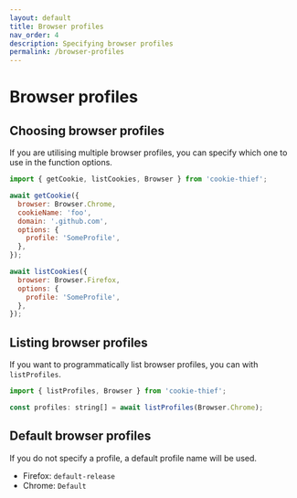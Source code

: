 ```yaml
---
layout: default
title: Browser profiles
nav_order: 4
description: Specifying browser profiles
permalink: /browser-profiles
---
```


# Browser profiles

## Choosing browser profiles

If you are utilising multiple browser profiles, you can specify which one to use in the function options.

```js
import { getCookie, listCookies, Browser } from 'cookie-thief';

await getCookie({
  browser: Browser.Chrome,
  cookieName: 'foo',
  domain: '.github.com',
  options: {
    profile: 'SomeProfile',
  },
});

await listCookies({
  browser: Browser.Firefox,
  options: {
    profile: 'SomeProfile',
  },
});
```

## Listing browser profiles

If you want to programmatically list browser  profiles, you can with `listProfiles`.

```js
import { listProfiles, Browser } from 'cookie-thief';

const profiles: string[] = await listProfiles(Browser.Chrome);
```

## Default browser profiles

If you do not specify a profile, a default profile name will be used.

* Firefox: `default-release`
* Chrome: `Default`
